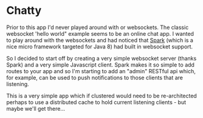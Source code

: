 # Chatty

Prior to this app I'd never played around with or websockets.
The classic websocket 'hello world" example seems to be an online chat app. 
I wanted to play around with the websockets and had noticed that [Spark](http://sparkjava.com/) 
(which is a nice micro framework targeted for Java 8) had built in websocket support.

So I decided to start off by creating a very simple websocket server (thanks Spark) and a very 
simple Javascript client.
Spark makes it so simple to add routes to your app and so I'm starting to add an "admin" RESTful
api which, for example, can be used to push notifications to those clients that are listening.

This is a very simple app which if clustered would need to be re-architected perhaps to use a distributed
cache to hold current listening clients - but maybe we'll get there...
